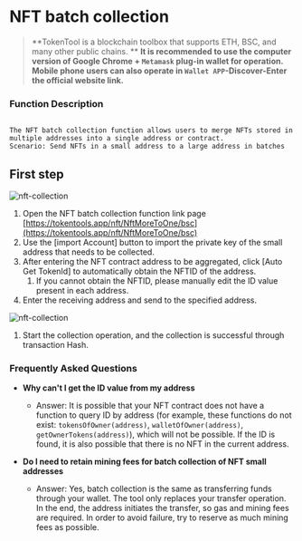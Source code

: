 # NFT batch collection

> **TokenTool is a blockchain toolbox that supports ETH, BSC, and many other public chains. **
> **It is recommended to use the computer version of Google Chrome + `Metamask` plug-in wallet for operation.**
> **Mobile phone users can also operate in `Wallet APP`-Discover-Enter the official website link.**

### Function Description

```

The NFT batch collection function allows users to merge NFTs stored in multiple addresses into a single address or contract.
Scenario: Send NFTs in a small address to a large address in batches

```

## First step

![nft-collection](../.gitbook/assets/nft/image-20231117171115512.png)

1. Open the NFT batch collection function link page [https://tokentools.app/nft/NftMoreToOne/bsc](https://tokentools.app/nft/NftMoreToOne/bsc)
2. Use the [import Account] button to import the private key of the small address that needs to be collected.
3. After entering the NFT contract address to be aggregated, click [Auto Get TokenId] to automatically obtain the NFTID of the address.
    1. If you cannot obtain the NFTID, please manually edit the ID value present in each address.
4. Enter the receiving address and send to the specified address.

![nft-collection](../.gitbook/assets/nft/image-20231117172628892.png)

1. Start the collection operation, and the collection is successful through transaction Hash.





### Frequently Asked Questions

- **Why can't I get the ID value from my address**
   - Answer: It is possible that your NFT contract does not have a function to query ID by address (for example, these functions do not exist: `tokensOfOwner(address)`, `walletOfOwner(address)`, `getOwnerTokens(address)`), which will not be possible. If the ID is found, it is also possible that there is no NFT in the current address.

- **Do I need to retain mining fees for batch collection of NFT small addresses**
   - Answer: Yes, batch collection is the same as transferring funds through your wallet. The tool only replaces your transfer operation. In the end, the address initiates the transfer, so gas and mining fees are required. In order to avoid failure, try to reserve as much mining fees as possible.